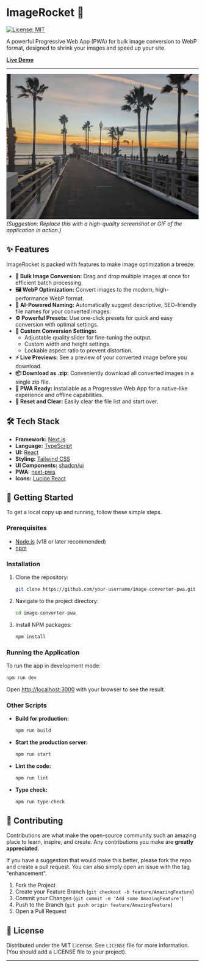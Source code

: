 # ImageRocket 🚀

[![License: MIT](https://img.shields.io/badge/License-MIT-yellow.svg)](https://opensource.org/licenses/MIT)

A powerful Progressive Web App (PWA) for bulk image conversion to WebP format, designed to shrink your images and speed up your site.

[**Live Demo**](https://image-converter-pwa-git-master-kennys-projects-100b5710.vercel.app/)

---

![ImageRocket Screenshot](public/sample/after.webp) 
*(Suggestion: Replace this with a high-quality screenshot or GIF of the application in action.)*

## ✨ Features

ImageRocket is packed with features to make image optimization a breeze:

*   **🚀 Bulk Image Conversion:** Drag and drop multiple images at once for efficient batch processing.
*   **🖼️ WebP Optimization:** Convert images to the modern, high-performance WebP format.
*   **🤖 AI-Powered Naming:** Automatically suggest descriptive, SEO-friendly file names for your converted images.
*   **⚙️ Powerful Presets:** Use one-click presets for quick and easy conversion with optimal settings.
*   **🎨 Custom Conversion Settings:**
    *   Adjustable quality slider for fine-tuning the output.
    *   Custom width and height settings.
    *   Lockable aspect ratio to prevent distortion.
*   **⚡ Live Previews:** See a preview of your converted image before you download.
*   **📦 Download as .zip:** Conveniently download all converted images in a single zip file.
*   **📱 PWA Ready:** Installable as a Progressive Web App for a native-like experience and offline capabilities.
*   **🔄 Reset and Clear:** Easily clear the file list and start over.

## 🛠️ Tech Stack

*   **Framework:** [Next.js](https://nextjs.org/)
*   **Language:** [TypeScript](https://www.typescriptlang.org/)
*   **UI:** [React](https://reactjs.org/)
*   **Styling:** [Tailwind CSS](https://tailwindcss.com/)
*   **UI Components:** [shadcn/ui](https://ui.shadcn.com/)
*   **PWA:** [next-pwa](https://www.npmjs.com/package/next-pwa)
*   **Icons:** [Lucide React](https://lucide.dev/)

## 🚀 Getting Started

To get a local copy up and running, follow these simple steps.

### Prerequisites

*   [Node.js](https://nodejs.org/en/) (v18 or later recommended)
*   [npm](https://www.npmjs.com/)

### Installation

1.  Clone the repository:
    ```sh
    git clone https://github.com/your-username/image-converter-pwa.git
    ```
2.  Navigate to the project directory:
    ```sh
    cd image-converter-pwa
    ```
3.  Install NPM packages:
    ```sh
    npm install
    ```

### Running the Application

To run the app in development mode:

```sh
npm run dev
```

Open [http://localhost:3000](http://localhost:3000) with your browser to see the result.

### Other Scripts

*   **Build for production:**
    ```sh
    npm run build
    ```
*   **Start the production server:**
    ```sh
    npm run start
    ```
*   **Lint the code:**
    ```sh
    npm run lint
    ```
*   **Type check:**
    ```sh
    npm run type-check
    ```

## 🤝 Contributing

Contributions are what make the open-source community such an amazing place to learn, inspire, and create. Any contributions you make are **greatly appreciated**.

If you have a suggestion that would make this better, please fork the repo and create a pull request. You can also simply open an issue with the tag "enhancement".

1.  Fork the Project
2.  Create your Feature Branch (`git checkout -b feature/AmazingFeature`)
3.  Commit your Changes (`git commit -m 'Add some AmazingFeature'`)
4.  Push to the Branch (`git push origin feature/AmazingFeature`)
5.  Open a Pull Request

## 📄 License

Distributed under the MIT License. See `LICENSE` file for more information. (You should add a LICENSE file to your project).

---
